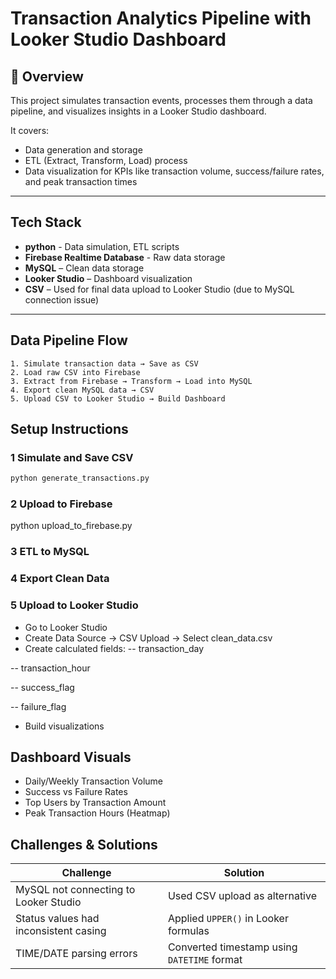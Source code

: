 # Transaction Analytics Pipeline with Looker Studio Dashboard
## 📌 Overview

This project simulates transaction events, processes them through a data pipeline, and visualizes insights in a Looker Studio dashboard.

It covers:
- Data generation and storage
- ETL (Extract, Transform, Load) process
- Data visualization for KPIs like transaction volume, success/failure rates, and peak transaction times

---

## Tech Stack
- **python** - Data simulation, ETL scripts
- **Firebase Realtime Database** - Raw data storage 
- **MySQL** – Clean data storage  
- **Looker Studio** – Dashboard visualization  
- **CSV** – Used for final data upload to Looker Studio (due to MySQL connection issue)  

---

## Data Pipeline Flow
```plaintext
1. Simulate transaction data → Save as CSV  
2. Load raw CSV into Firebase  
3. Extract from Firebase → Transform → Load into MySQL  
4. Export clean MySQL data → CSV  
5. Upload CSV to Looker Studio → Build Dashboard
```

## Setup Instructions

### 1️ Simulate and Save CSV
```bash
python generate_transactions.py
```


### 2 Upload to Firebase
python upload_to_firebase.py

### 3 ETL to MySQL


### 4 Export Clean Data



### 5 Upload to Looker Studio
- Go to Looker Studio
- Create Data Source → CSV Upload → Select clean_data.csv
- Create calculated fields:
-- transaction_day

-- transaction_hour

-- success_flag

-- failure_flag

- Build visualizations

## Dashboard Visuals
- Daily/Weekly Transaction Volume
- Success vs Failure Rates
- Top Users by Transaction Amount
- Peak Transaction Hours (Heatmap)

## Challenges & Solutions
| Challenge                             | Solution                                    |
| ------------------------------------- | ------------------------------------------- |
| MySQL not connecting to Looker Studio | Used CSV upload as alternative              |
| Status values had inconsistent casing | Applied `UPPER()` in Looker formulas        |
| TIME/DATE parsing errors              | Converted timestamp using `DATETIME` format |





